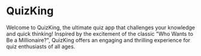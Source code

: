 # QuizKing
Welcome to QuizKing, the ultimate quiz app that challenges your knowledge and quick thinking! Inspired by the excitement of the classic "Who Wants to Be a Millionaire?", QuizKing offers an engaging and thrilling experience for quiz enthusiasts of all ages.
